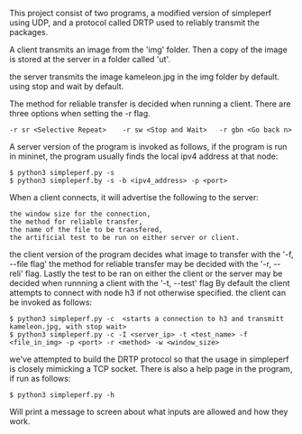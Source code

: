 This project consist of two programs, a modified version of simpleperf using UDP,
and a protocol called DRTP used to reliably transmit the packages.

A client transmits an image from the 'img' folder.
Then a copy of the image is stored at the server in a folder called 'ut'.

the server transmits the image kameleon.jpg in the img folder by default.
using stop and wait by default.

The method for reliable transfer is decided when running a client. There are three options when setting the -r flag.

    -r sr <Selective Repeat>    -r sw <Stop and Wait>   -r gbn <Go back n>
    

A server version of the program is invoked as follows, if the program is run in mininet, 
the program usually finds the local ipv4 address at that node:

    $ python3 simpleperf.py -s
    $ python3 simpleperf.by -s -b <ipv4_address> -p <port>

When a client connects, it will advertise the following to the server:

    the window size for the connection,
    the method for reliable transfer,
    the name of the file to be transfered,
    the artificial test to be run on either server or client.
    

the client version of the program decides what image to transfer with the '-f, --file flag'
the method for reliable transfer may be decided with the '-r, --reli' flag.
Lastly the test to be ran on either the client or the server may be decided when runnning a client with the '-t, --test' flag
By default the client attempts to connect with node h3 if not otherwise specified.
the client can be invoked as follows:

    $ python3 simpleperf.py -c  <starts a connection to h3 and transmitt kameleon.jpg, with stop wait>
    $ python3 simpleperf.py -c -I <server_ip> -t <test_name> -f <file_in_img> -p <port> -r <method> -w <window_size>

we've attempted to build the DRTP protocol so that the usage in simpleperf is closely mimicking a TCP socket.
There is also a help page in the program, if run as follows:

    $ python3 simpleperf.py -h

Will print a message to screen about what inputs are allowed and how they work. 
